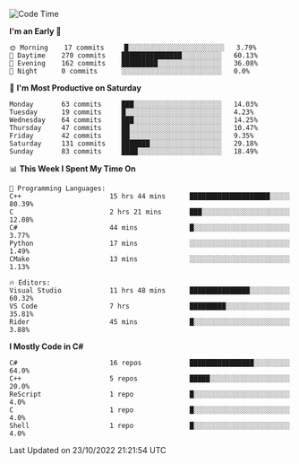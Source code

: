 <!--START_SECTION:waka-->
![Code Time](http://img.shields.io/badge/Code%20Time-878%20hrs%202%20mins-blue)

**I'm an Early 🐤** 

```text
🌞 Morning    17 commits     █░░░░░░░░░░░░░░░░░░░░░░░░   3.79% 
🌆 Daytime    270 commits    ███████████████░░░░░░░░░░   60.13% 
🌃 Evening    162 commits    █████████░░░░░░░░░░░░░░░░   36.08% 
🌙 Night      0 commits      ░░░░░░░░░░░░░░░░░░░░░░░░░   0.0%

```
📅 **I'm Most Productive on Saturday** 

```text
Monday       63 commits     ███░░░░░░░░░░░░░░░░░░░░░░   14.03% 
Tuesday      19 commits     █░░░░░░░░░░░░░░░░░░░░░░░░   4.23% 
Wednesday    64 commits     ███░░░░░░░░░░░░░░░░░░░░░░   14.25% 
Thursday     47 commits     ██░░░░░░░░░░░░░░░░░░░░░░░   10.47% 
Friday       42 commits     ██░░░░░░░░░░░░░░░░░░░░░░░   9.35% 
Saturday     131 commits    ███████░░░░░░░░░░░░░░░░░░   29.18% 
Sunday       83 commits     ████░░░░░░░░░░░░░░░░░░░░░   18.49%

```


📊 **This Week I Spent My Time On** 

```text
💬 Programming Languages: 
C++                      15 hrs 44 mins      ████████████████████░░░░░   80.39% 
C                        2 hrs 21 mins       ███░░░░░░░░░░░░░░░░░░░░░░   12.08% 
C#                       44 mins             █░░░░░░░░░░░░░░░░░░░░░░░░   3.77% 
Python                   17 mins             ░░░░░░░░░░░░░░░░░░░░░░░░░   1.49% 
CMake                    13 mins             ░░░░░░░░░░░░░░░░░░░░░░░░░   1.13%

🔥 Editors: 
Visual Studio            11 hrs 48 mins      ███████████████░░░░░░░░░░   60.32% 
VS Code                  7 hrs               █████████░░░░░░░░░░░░░░░░   35.81% 
Rider                    45 mins             █░░░░░░░░░░░░░░░░░░░░░░░░   3.88%

```

**I Mostly Code in C#** 

```text
C#                       16 repos            ████████████████░░░░░░░░░   64.0% 
C++                      5 repos             █████░░░░░░░░░░░░░░░░░░░░   20.0% 
ReScript                 1 repo              █░░░░░░░░░░░░░░░░░░░░░░░░   4.0% 
C                        1 repo              █░░░░░░░░░░░░░░░░░░░░░░░░   4.0% 
Shell                    1 repo              █░░░░░░░░░░░░░░░░░░░░░░░░   4.0%

```



 Last Updated on 23/10/2022 21:21:54 UTC
<!--END_SECTION:waka-->
